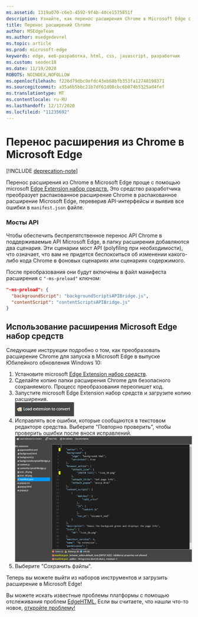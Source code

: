 ```yaml
---
ms.assetid: 1319a070-c6e3-4592-9f4b-40ce1575851f
description: Узнайте, как перенос расширения Chrome в Microsoft Edge с помощью расширения Microsoft Edge набор средств.
title: Перенос расширений Chrome
author: MSEdgeTeam
ms.author: msedgedevrel
ms.topic: article
ms.prod: microsoft-edge
keywords: edge, веб-разработка, html, css, javascript, разработчик
ms.custom: seodec18
ms.date: 11/19/2020
ROBOTS: NOINDEX,NOFOLLOW
ms.openlocfilehash: f226d79dbc9efdc43eb68bfb353fa12748198371
ms.sourcegitcommit: a35a6b5bbc21b7df61d08cbc6b074b5325ad4fef
ms.translationtype: MT
ms.contentlocale: ru-RU
ms.lasthandoff: 12/17/2020
ms.locfileid: "11235692"
---
```

# Перенос расширения из Chrome в Microsoft Edge  

[!INCLUDE [deprecation-note](../includes/deprecation-note.md)]  

Перенос расширения из Chrome в Microsoft Edge проще с помощью microsoft [Edge Extension набор средств.](https://www.microsoft.com/store/p/microsoft-edge-extension-toolkit/9nblggh4txvb) Это средство разработчика преобразует распакованное расширение Chrome в распакованное расширение Microsoft Edge, переверив API-интерфейсы и выявив все ошибки в `manifest.json` файле.


### Мосты API
Чтобы обеспечить беспрепятственное перенос API Chrome в поддерживаемые API Microsoft Edge, в папку расширения добавляются два сценария. Эти сценарии мост API (polyfiling при необходимости), что означает, что вам не придется беспокоиться об изменении какого-либо кода Chrome в фоновых сценариях или сценариях содержимого.

После преобразования они будут включены в файл манифеста расширения с `"-ms-preload"` ключом:

```json
"-ms-preload": {
  "backgroundScript": "backgroundScriptsAPIBridge.js",
  "contentScript": "contentScriptsAPIBridge.js"
}
```

## Использование расширения Microsoft Edge набор средств

Следующие инструкции подробно о том, как преобразовать расширение Chrome для запуска в Microsoft Edge в выпуске Юбилейного обновления Windows 10:

1. Установите microsoft [Edge Extension набор средств](https://www.microsoft.com/store/p/microsoft-edge-extension-toolkit/9nblggh4txvb).
2. Сделайте копию папки расширения Chrome для безопасного сохраняемого. Процесс преобразования переопишет код. 
3. Запустите microsoft Edge Extension набор средств и загрузите копию расширения.  
 ![кнопка расширения загрузки](./../media/save-folder.png)
4. Исправлять все ошибки, которые сообщаются в текстовом редакторе средства. Выберите "Повторно проверить", чтобы проверить ошибки после внося исправлений.  
 ![extension-toolkit finding errors](./../media/extension-toolkit.png)
5. Выберите "Сохранить файлы".

Теперь вы можете выйти из наборов инструментов и загрузить расширение в Microsoft Edge! 

Вы можете искать известные проблемы платформы с помощью отслеживания проблем [EdgeHTML.](http://issues.microsoftedge.com) Если вы считаете, что нашли что-то новое, [откройте проблему!](https://developer.microsoft.com/microsoft-edge/platform/issues/new/)
